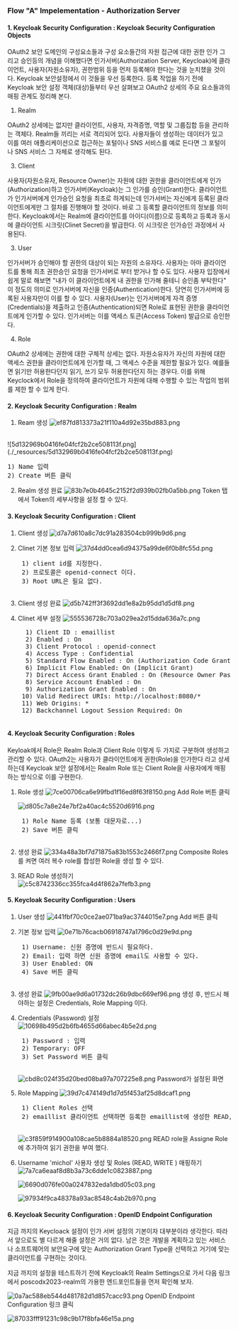 ### Flow "A" Impelementation - Authorization Server

#### 1. Keycloak Security Configuration : Keycloak Security Configuration Objects
OAuth2 보안 도메인의 구성요소들과 구성 요소들간의 자원 접근에 대한 권한 인가 그리고 승인등의 개념을 이해했다면 인가서버(Authorization Server, Keycloak)에 클라이언트, 사용자(자원소유자), 권한범위 등을 먼저 등록해야 한다는 것을 눈치챘을 것이다. Keycloak 보안설정에서 이 것들을 우선 등록한다. 등록 작업을 하기 전에 Keycloak 보안 설정 객체(대상)들부터 우선 살펴보고 OAuth2 상세의 주요 요소들과의 매핑 관계도 정리해 본다.
	
 1. Realm
<p>
OAuth2 상세에는 없지만 클라이언트, 사용자, 자격증명, 역할 및 그룹집합 등을 관리하는 객체다. Realm들 끼리는 서로 격리되어 있다. 사용자들이 생성하는 데이터가 있고 이를 여러 애플리케이션으로 접근하는 포털이나 SNS 서비스를 예로 든다면 그 포털이나 SNS 서비스 그 자체로 생각해도 된다. 
</p>

3. Client
<p>
사용자(자원소유자, Resource Owner)는 자원에 대한 권한을 클라이언트에게 인가(Authorization)하고 인가서버(Keycloak)는 그 인가를 승인(Grant)한다. 클라이언트가 인가서버에게 인가승인 요청을 최초로 하게되는데 인가서버는 자신에게 등록된 클라이언트에게만 그 절차를 진행해야 할 것이다. 바로 그 등록할 클라이언트의 정보를 의미한다. Keycloak에서는 Realm에 클라이언트를 아이디(이름)으로 등록하고 등록과 동시에 클라이언트 시크릿(Clinet Secret)을 발급한다. 이 시크릿은 인가승인 과정에서 사용된다.  
</p>

3. User
<p>
인가서버가 승인해야 할 권한의 대상이 되는 자원의 소유자다. 사용자는 아마 클라이언트를 통해 최초 권한승인 요청을 인가서버로 부터 받거나 할 수도 있다. 사용자 입장에서 쉽게 말로 해보면 "내가 이 클라이언트에게 내 권한을 인가해 줄테니 승인좀 부탁한다" 이 정도의 의미로 인가서버에 자신을 인증(Authentication)한다. 당연히 인가서버에 등록된 사용자만이 이를 할 수 있다. 사용자(User)는 인가서버에게 자격 증명(Credentials)을 제출하고 인증(Authentication)되면 Role로 표현된 권한을 클라이언트에게 인가할 수 있다. 인가서버는 이를 액세스 토큰(Access Token) 발급으로 승인한다.
</p>

4. Role
<p>
OAuth2 상세에는 권한에 대한 구체적 상세는 없다. 자원소유자가 자신의 자원에 대한 액세스 권한을 클라이언트에게 인가할 때, 그 액세스 수준을 제한할 필요가 있다. 예를들면 읽기만 허용한다던지 읽기, 쓰기 모두 허용한다던지 하는 경우다. 이를 위해 Keyclock에서 Role을 정의하여 클라이언트가 자원에 대해 수행할 수 있는 작업의 범위를 제한 할 수 있게 한다.
</p>
	

#### 2. Keycloak Security Configuration : Realm 
1. Ream 생성
![ef87fd813373a21f110a4d92e35bd883.png](./_resources/ef87fd813373a21f110a4d92e35bd883.png)
<br>
![5d132969b0416fe04fcf2b2ce508113f.png](./_resources/5d132969b0416fe04fcf2b2ce508113f.png)

<pre>
1) Name 입력
2) Create 버튼 클릭
</pre>

2. Realm 생성 완료
	![83b7e0b4645c2152f2d939b02fb0a5bb.png](./_resources/83b7e0b4645c2152f2d939b02fb0a5bb.png)
	Token 탭에서 Token의 세부사항을 설정 할 수 있다.

#### 3. Keycloak Security Configuration : Client
1. Client 생성
	![d7a7d610a8c7dc91a283504cb999b9d6.png](./_resources/d7a7d610a8c7dc91a283504cb999b9d6.png)

2. Clinet 기본 정보 입력
	![37d4dd0cea6d94375a99de6f0b8fc55d.png](./_resources/37d4dd0cea6d94375a99de6f0b8fc55d.png)
	<pre>
	1) client id를 지정한다.
	2) 프로토콜은 openid-connect 이다.
	3) Root URL은 필요 없다.
	</pre>

3. Client 생성 완료
	![d5b742ff3f3692dd1e8a2b95dd1d5df8.png](./_resources/d5b742ff3f3692dd1e8a2b95dd1d5df8.png)
		
4. Clinet 세부 설정
	![555536728c703a029ea2d15dda636a7c.png](./_resources/555536728c703a029ea2d15dda636a7c.png)	
	<pre>
	 1) Client ID : emaillist
	 2) Enabled : On
	 3) Client Protocol : openid-connect
	 4) Access Type : Confidential
	 5) Standard Flow Enabled : On (Authorization Code Grant)
	 6) Implicit Flow Enabled: On (Implicit Grant)
	 7) Direct Access Grant Enabled : On (Resource Owner Password Credentials Grant)
	 8) Service Account Enabled : On
	 9) Authorization Grant Enabled : On
	10) Valid Redirect URIs: http://localhost:8080/*
	11) Web Origins: *
	12) Backchannel Logout Session Required: On
	</pre>
	
#### 4. Keycloak Security Configuration : Roles
Keyloak에서 Role은 Realm Role과 Client Role 이렇게 두 가지로 구분하여 생성하고 관리할 수 있다. OAuth2는 사용자가 클라이언트에게 권한(Role)을 인가한다 라고 상세하는데 Keycloak 보안 설정에서는 Realm Role 또는 Client Role을 사용자에게 매핑하는 방식으로 이를 구현한다.
	
1. Role 생성
	![7ce00706ca6e99fbd1f16ed8f63f8150.png](./_resources/7ce00706ca6e99fbd1f16ed8f63f8150.png)
	Add Role 버튼 클릭
	<br>

	![d805c7a8e24e7bf2a40ac4c5520d6916.png](./_resources/d805c7a8e24e7bf2a40ac4c5520d6916.png)
	<pre>
	1) Role Name 등록 (보통 대문자로...)
	2) Save 버튼 클릭
	</pre>

2. 생성 완료
	![334a48a3bf7d71875a83b1553c2466f7.png](./_resources/334a48a3bf7d71875a83b1553c2466f7.png)
	Composite Roles를 켜면 여러 복수 role를 합성한 Role을 생성 할 수 있다.
	<br>
	
3. READ Role 생성하기	
	![c5c8742336cc355fca4d4f862a7fefb3.png](./_resources/c5c8742336cc355fca4d4f862a7fefb3.png)

#### 5. Keycloak Security Configuration : Users
1. User 생성
	![441fbf70c0ce2ae071ba9ac3744015e7.png](./_resources/441fbf70c0ce2ae071ba9ac3744015e7.png)
	Add 버튼 클릭
	<br>

2. 기본 정보 입력
	![0e71b76cacb06918747a1796c0d29e9d.png](./_resources/0e71b76cacb06918747a1796c0d29e9d.png)
	<pre>
	1) Username: 신원 증명에 반드시 필요하다.
	2) Email: 입력 하면 신원 증명에 email도 사용할 수 있다.
	3) User Enabled: ON
	4) Save 버튼 클릭
	</pre>

3. 생성 완료
	![9fb00ae9d6a01732dc26b9dbc669ef96.png](./_resources/9fb00ae9d6a01732dc26b9dbc669ef96.png)
	생성 후, 반드시 해야하는 설정은 Credentials, Role Mapping 이다.
	<br>

4. Credentials (Password) 설정
	![10698b495d2b6fb4655d66abec4b5e2d.png](./_resources/10698b495d2b6fb4655d66abec4b5e2d.png)
	<pre>
	1) Password : 입력
	2) Temporary: OFF
	3) Set Password 버튼 클릭
	</pre>
	
	![cbd8c024f35d20bed08ba97a707225e8.png](./_resources/cbd8c024f35d20bed08ba97a707225e8.png)
	Password가 설정된 화면
	<br>
	
5. Role Mapping
	![39d7c474149d1d7d5f453af25d8dcaf1.png](./_resources/39d7c474149d1d7d5f453af25d8dcaf1.png)
	<pre>
	1) Client Roles 선택
	2) emaillist 클라이언트 선택하면 등록한 emaillist에 생성한 READ, WRITE Role이 보인다.
	</pre>
	
	![c3f859f914900a108cae5b8884a18520.png](./_resources/c3f859f914900a108cae5b8884a18520.png)
	READ role을 Assigne Role에 추가하여 읽기 권한을 부여 했다.
	<br>
	
6. Username 'michol' 사용자 생성 및 Roles (READ, WRITE ) 매핑하기
	![7a7ca6eaaf8d8b3a73c6dde1c0823887.png](./_resources/7a7ca6eaaf8d8b3a73c6dde1c0823887.png)
	<br>
	
	![6690d076fe00a0247832eda1dbd05c03.png](./_resources/6690d076fe00a0247832eda1dbd05c03.png)
	<br>
	
	![97934f9ca48378a93ac8548c4ab2b970.png](./_resources/97934f9ca48378a93ac8548c4ab2b970.png)
	<br>
	
#### 6. Keycloak Security Configuration : OpenID Endpoint Configuration
지금 까지의 Keycloack 설정이 인가 서버 설정의 기본이자 대부분이라 생각한다. 따라서 앞으로도 별 다르게 해줄 설정은 거의 없다. 남은 것은 개발을 계획하고 있는 서비스나 소프트웨어의 보안요구에 맞는 Authorization Grant Type을 선택하고 거기에 맞는 클라이언트를 구현하는 것이다.

지금 까지의 설정을 테스트하기 전에 Keycloak의 Realm Settings으로 가서 다음 링크에서 poscodx2023-realm의 가용한 엔드포인트들을 먼저 확인해 보자.

![0a7ac588eb544d481782d1d857cacc93.png](./_resources/0a7ac588eb544d481782d1d857cacc93.png)
OpenID Endpoint Configuration 링크 클릭
	
![87033fff91231c98c9b17f8bfa46e15a.png](./_resources/87033fff91231c98c9b17f8bfa46e15a.png)

